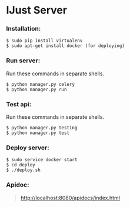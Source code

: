 # IJust Server


### Installation:

```
$ sudo pip install virtualenv
$ sudo apt-get install docker (for deploying)
```

### Run server:
Run these commands in separate shells.


```
$ python manager.py celery
$ python manager.py run
```

### Test api:
Run these commands in separate shells.

```
$ python manager.py testing
$ python manager.py test
```


### Deploy server:

```
$ sudo service docker start
$ cd deploy
$ ./deploy.sh
```

### Apidoc:

> [http://localhost:8080/apidocs/index.html](http://localhost:8080/apidocs/index.html)

